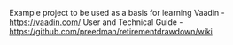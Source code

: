 Example project to be used as a basis for learning Vaadin - https://vaadin.com/
User and Technical Guide - https://github.com/preedman/retirementdrawdown/wiki
